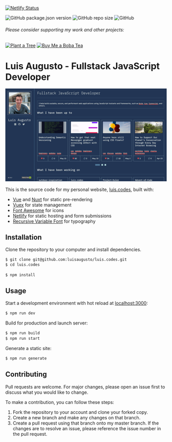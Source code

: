 [![Netlify Status](https://api.netlify.com/api/v1/badges/b9c19038-24b3-4435-9f39-9ea4489b0978/deploy-status)](https://app.netlify.com/sites/luis-codes/deploys)

![GitHub package.json version](https://img.shields.io/github/package-json/v/luisaugusto/luis.codes/main)
![GitHub repo size](https://img.shields.io/github/repo-size/luisaugusto/luis.codes)
![GitHub](https://img.shields.io/github/license/luisaugusto/luis.codes) 

###### Please consider supporting my work and other projects:

[![Plant a Tree](https://img.shields.io/badge/Plant%20a%20Tree-%F0%9F%8C%B3-green)](https://ecologi.com/luisaugusto)
[![Buy Me a Boba Tea](https://img.shields.io/badge/Buy%20Me%20a%20Boba%20Tea-🥤-yellow)](https://www.buymeacoffee.com/luiscodes)

# Luis Augusto - Fullstack JavaScript Developer

![](screenshot.png)

This is the source code for my personal website, [luis.codes](https://luis.codes), built with:

- [Vue](https://vuejs.org/) and [Nuxt](https://nuxtjs.org/) for static pre-rendering
- [Vuex](https://vuex.vuejs.org/) for state management
- [Font Awesome](https://fontawesome.com/) for icons
- [Netlify](https://www.netlify.com/) for static hosting and form submissions
- [Recursive Variable Font](https://www.recursive.design/) for typography

## Installation

Clone the repository to your computer and install dependencies.

```
$ git clone git@github.com:luisaugusto/luis.codes.git
$ cd luis.codes

$ npm install
```

## Usage

Start a development environment with hot reload at [localhost:3000](localhost:3000):

``` bash
$ npm run dev
```

Build for production and launch server:

```` bash
$ npm run build
$ npm run start
````

Generate a static site:

```` bash
$ npm run generate
````

## Contributing

Pull requests are welcome. For major changes, please open an issue first to discuss what you would like to change.

To make a contribution, you can follow these steps:

1. Fork the repository to your account and clone your forked copy.
2. Create a new branch and make any changes on that branch.
3. Create a pull request using that branch onto my master branch. If the changes are to resolve an issue, please reference the issue number in the pull request.

